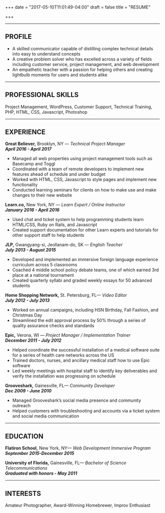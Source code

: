 +++
date = "2017-05-10T11:01:49-04:00"
draft = false
title = "RESUME"

+++

------

PROFILE
------

 - A skilled communicator capable of distilling complex technical details into easy to understand concepts
 - A creative problem solver who has excelled across a variety of fields including customer service, project management, and web development
 - An empathetic teacher with a passion for helping others and creating lightbulb moments for users and students alike

------

PROFESSIONAL SKILLS
------

Project Management, WordPress, Customer Support, Technical Training, PHP, HTML, CSS, Javascript, Photoshop

------

EXPERIENCE
------

**Great Believer,** Brooklyn, NY — *Technical Project Manager*
<br> ***April 2016 - April 2017*** <br>

 - Managed all web properties using project management tools such as Basecamp and Toggl<br>
 - Coordinated with a team of remote developers to implement new features ahead of schedule and under budget<br>
 - Worked with HTML, CSS, Javascript to style pages and implement new functionality<br>
 - Conducted learning seminars for clients on how to make use and make changes to their new website


**Learn.co,** New York, NY — *Learn Expert / Online Instructor*
<br> ***January 2016 - April 2016***<br>

 - Used chat and ticket system to help programming students learn HTML/CSS, Ruby on Rails, and Javascript<br>
 - Created support documentation for other Learn experts and tutorials for other support staff to help students


**JLP,** Gwangyang-si, Jeollanam-do, SK — *English Teacher*
<br> ***July 2013 - August 2015*** <br>

 - Developed and implemented an immersive foreign language experience curriculum across 5 classrooms<br>
 - Coached 4 middle school policy debate teams, one of which earned 3rd place at a national tournament<br>
 - Created quarterly syllabi and graded weekly essays for 50 advanced students

**Home Shopping Network,** St. Petersburg, FL— *Video Editor*
<br> ***July 2012 - July 2013***<br>

 - Worked on annual campaigns, including HSN Birthday, Fall Fashion, and Christmas Day<br>
 - Streamlined the edit approval process by 50%  through a series of quality assurance checks and standards

**Epic,** Verona, WI — *Project Manager / Implementation Trainer*
<br> ***December 2011 - July 2012***<br>

 - Helped coordinate the successful installation of a medical software suite for a series of health care networks across the US<br>
 - Trained doctors, nurses, and ancillary medical staff how to use Epic software<br>
 - Led weekly meetings with hospital staff to identify key deliverables and verify the installation was progressing on schedule

**Grooveshark,** Gainesville, FL— *Community Developer*
<br> ***Dec 2009 - June  2010***<br>

 - Managed Grooveshark’s social media presence and community outreach<br>
 - Helped customers with troubleshooting and accounts via a ticket system and social media communication

------

EDUCATION
------

**Flatiron School,** New York, NY— *Web Development Immersive Program*<br>
***September 2015-December 2015***

**University of Florida,** Gainesville, FL— *Bachelor of Science Telecommunications*<br>
***Graduated with honors - May 2011***

------

INTERESTS
------
Amateur Photographer, Award-Winning Homebrewer, Improv Enthusiast 

